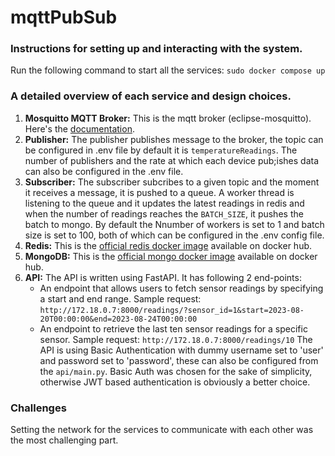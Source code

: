 # mqttPubSub

### Instructions for setting up and interacting with the system.
Run the following command to start all the services:
`sudo docker compose up`

### A detailed overview of each service and design choices.
1. **Mosquitto MQTT Broker:** This is the mqtt broker (eclipse-mosquitto). Here's the <a href="https://hub.docker.com/_/eclipse-mosquitto">documentation</a>.
2. **Publisher:** The publisher publishes message to the broker, the topic can be configured in .env file by default it is `temperatureReadings`. The number of publishers and the rate at which each device pub;ishes data can also be configured in the .env file.
3. **Subscriber:** The subscriber subcribes to a given topic and the moment it receives a message, it is pushed to a queue. A worker thread is listening to the queue and it updates the latest readings in redis and when the number of readings reaches the `BATCH_SIZE`, it pushes the batch to mongo. By default the Nnumber of workers is set to 1 and batch size is set to 100, both of which can be configured in the .env config file.
4. **Redis:** This is the <a href="https://hub.docker.com/_/redis">official redis docker image</a> available on docker hub.
5. **MongoDB:** This is the <a href="https://hub.docker.com/_/mongo">official mongo docker image</a> available on docker hub.
6. **API:** The API is written using FastAPI.  It has following 2 end-points:
   * An endpoint that allows users to fetch sensor readings by specifying a start and end range. Sample request: `http://172.18.0.7:8000/readings/?sensor_id=1&start=2023-08-20T00:00:00&end=2023-08-24T00:00:00`
   * An endpoint to retrieve the last ten sensor readings for a specific sensor. Sample request: `http://172.18.0.7:8000/readings/10`
   The API is using Basic Authentication with dummy username set to 'user' and password set to 'password', these can also be configured from the `api/main.py`. Basic Auth was chosen for the sake of simplicity, otherwise JWT based authentication is obviously a better choice.

### Challenges
Setting the network for the services to communicate with each other was the most challenging part.
